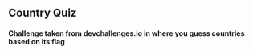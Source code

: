 ## Country Quiz

#### Challenge taken from devchallenges.io in where you guess countries based on its flag
